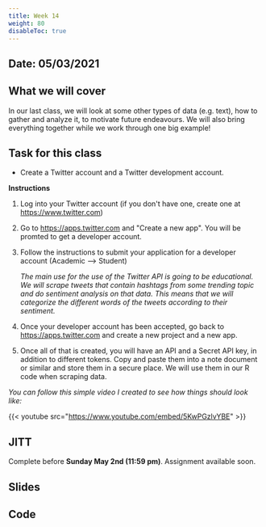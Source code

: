 ```yaml
---
title: Week 14
weight: 80
disableToc: true
---
```


## Date: 05/03/2021

## What we will cover

In our last class, we will look at some other types of data (e.g. text), how to gather and analyze it, to motivate future endeavours. We will also bring everything together while we work through one big example!

## Task for this class

- Create a Twitter account and a Twitter development account.

**Instructions**

1) Log into your Twitter account (if you don't have one, create one at https://www.twitter.com)

2) Go to https://apps.twitter.com and "Create a new app". You will be promted to get a developer account.

3) Follow the instructions to submit your application for a developer account (Academic --> Student)

	*The main use for the use of the Twitter API is going to be educational. We will scrape tweets that contain hashtags from some trending topic and do sentiment analysis on that data. This means that we will categorize the different words of the tweets according to their sentiment.*

4) Once your developer account has been accepted, go back to https://apps.twitter.com and create a new project and a new app.

5) Once all of that is created, you will have an API and a Secret API key, in addition to different tokens. Copy and paste them into a note document or similar and store them in a secure place. We will use them in our R code when scraping data.

*You can follow this simple video I created to see how things should look like:*

{{< youtube src="https://www.youtube.com/embed/5KwPGzlvYBE" >}}


## JITT 

Complete before **Sunday May 2nd (11:59 pm)**. Assignment available soon. <!-- You can find the assignment <a onclick="ga('send', 'event', 'External-Link','click','JITT10','0','Link');" href="https://forms.gle/XKUV4LPx21oHGD47A" target="_blank">here</a> -->

## Slides

<!-- {{% button href="https://sta235.netlify.app/Classes/Week11/1_shrinkage/sp2021_sta235_13_shrinkage.html" icon="fas fa-external-link-alt" icon-position="right" %}}New window{{% /button %}} {{% button href="https://sta235.netlify.app/Classes/Week11/1_shrinkage/sp2021_sta235_13_shrinkage.pdf" icon="fas fa-file-pdf" icon-position="right" %}}Download{{% /button %}} 

{{< slides src="https://sta235.netlify.app/Classes/Week11/1_shrinkage/sp2021_sta235_13_shrinkage.html" >}}

{{% button href="https://sta235.netlify.app/Classes/Week11/2_KNearest/sp2021_sta235_14_knn.html" icon="fas fa-external-link-alt" icon-position="right" %}}New window{{% /button %}} {{% button href="https://sta235.netlify.app/Classes/Week11/2_KNearest/sp2021_sta235_14_knn.pdf" icon="fas fa-file-pdf" icon-position="right" %}}Download{{% /button %}} 

{{< slides src="https://sta235.netlify.app/Classes/Week11/2_KNearest/sp2021_sta235_14_knn.html" >}} -->

## Code

<!-- Here is the R code we will review in class, with some additional data and questions <a onclick="ga('send', 'event', 'External-Link','click','code11','0','Link');" href="https://raw.githubusercontent.com/maibennett/sta235/main/exampleSite/content/Classes/Week11/code/sp2021_sta235_13_shrinkage_knn.R" target="_blank" class="btn btn-default">Download<i class="fas fa-code"></i></a>
 -->